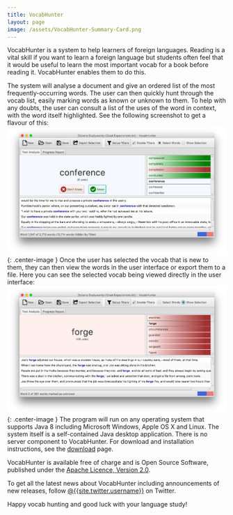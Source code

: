 ```yaml
---
title: VocabHunter
layout: page
image: /assets/VocabHunter-Summary-Card.png
---
```

VocabHunter is a system to help learners of foreign languages.  Reading is a vital skill if you want to learn a foreign language but students often feel that it would be useful to learn the most important vocab for a book before reading it.  VocabHunter enables them to do this.

The system will analyse a document and give an ordered list of the most frequently-occurring words.  The user can then quickly hunt through the vocab list, easily marking words as known or unknown to them.  To help with any doubts, the user can consult a list of the uses of the word in context, with the word itself highlighted.  See the following screenshot to get a flavour of this:
![Screenshot of VocabHunter in use](/assets/VocabHunter-in-use.png){: .center-image }
Once the user has selected the vocab that is new to them, they can then view the words in the user interface or export them to a file.  Here you can see the selected vocab being viewed directly in the user interface:
![Screenshot of VocabHunter showing selected vocab](/assets/VocabHunter-selected-vocab.png){: .center-image }
The program will run on any operating system that supports Java 8 including Microsoft Windows, Apple OS X and Linux.  The system itself is a self-contained Java desktop application.  There is no server component to VocabHunter.  For download and installation instructions, see the [download](/download) page.

VocabHunter is available free of charge and is Open Source Software, published under the [Apache Licence, Version 2.0](http://www.apache.org/licenses/LICENSE-2.0).

To get all the latest news about VocabHunter including announcements of new releases, follow [@{{site.twitter.username}}]({{site.twitter.link}}) on Twitter.

Happy vocab hunting and good luck with your language study!

